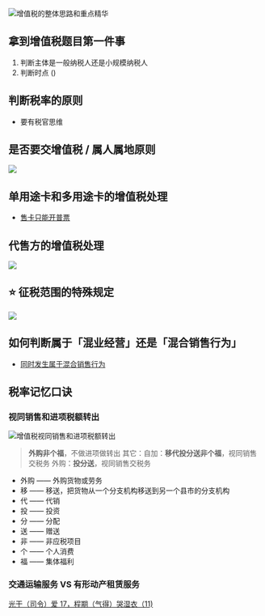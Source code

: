 ![][image-1]

## 拿到增值税题目第一件事
1. 判断主体是一般纳税人还是小规模纳税人
2. 判断时点 ()

## 判断税率的原则
- 要有税官思维

## 是否要交增值税 / 属人属地原则
![][image-2]

## 单用途卡和多用途卡的增值税处理
- [售卡只能开普票][1]

## 代售方的增值税处理
![][image-3]

## ⭐️ 征税范围的特殊规定
![][image-4]

## 如何判断属于「混业经营」还是「混合销售行为」
- [同时发生属于混合销售行为][2]

## 税率记忆口诀
### 视同销售和进项税额转出
![][image-5]
 
> **外购非个福**，不做进项做转出
> 其它：自加：**移代投分送非个福**，视同销售交税务
> 外购：**投分送**，视同销售交税务
 
- 外购 —— 外购货物或劳务
- 移 —— 移送，把货物从一个分支机构移送到另一个县市的分支机构
- 代 —— 代销
- 投 —— 投资
- 分 —— 分配
- 送 —— 赠送
- 非 —— 非应税项目
- 个 —— 个人消费
- 福 —— 集体福利

### 交通运输服务 VS 有形动产租赁服务
[光干（司令）爱 17，程期（气得）哭湿衣（11)][3]

[1]:	https://ws4.sinaimg.cn/large/006tNc79gy1frdmm0n4x8j31120ku7wh.jpg
[2]:	https://ws4.sinaimg.cn/large/006tNc79gy1frdmqntqo1j31120ku4fn.jpg
[3]:	https://ws4.sinaimg.cn/large/006tNc79gy1frdmjtbtvaj31120ku4qp.jpg

[image-1]:	https://ws4.sinaimg.cn/large/006tNc79gy1fre9udrivfj30dl086t9o.jpg "增值税的整体思路和重点精华"
[image-2]:	https://ws1.sinaimg.cn/large/006tNc79gy1frdmkapdwaj31120ku4qp.jpg
[image-3]:	IMG_1412.PNG
[image-4]:	https://ws3.sinaimg.cn/large/006tNc79gy1frdmrmxwsuj31120ku1kx.jpg
[image-5]:	https://ws1.sinaimg.cn/large/006tNc79gy1frdmomfoa3j31120ku4qp.jpg "增值税视同销售和进项税额转出"